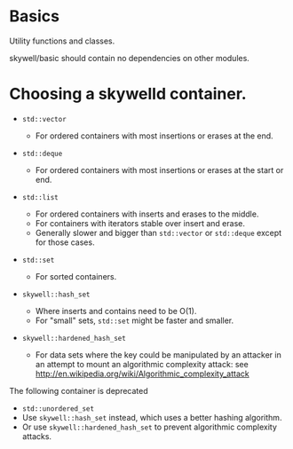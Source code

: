 # Basics

Utility functions and classes.

skywell/basic should contain no dependencies on other modules.


Choosing a skywelld container.
=============================

* `std::vector`
  * For ordered containers with most insertions or erases at the end.

* `std::deque`
  * For ordered containers with most insertions or erases at the start or end.

* `std::list`
  * For ordered containers with inserts and erases to the middle.
  * For containers with iterators stable over insert and erase.
  * Generally slower and bigger than `std::vector` or `std::deque` except for
    those cases.

* `std::set`
  * For sorted containers.

* `skywell::hash_set`
  * Where inserts and contains need to be O(1).
  * For "small" sets, `std::set` might be faster and smaller.

* `skywell::hardened_hash_set`
  * For data sets where the key could be manipulated by an attacker
    in an attempt to mount an algorithmic complexity attack:  see
    http://en.wikipedia.org/wiki/Algorithmic_complexity_attack


The following container is deprecated

* `std::unordered_set`
 * Use `skywell::hash_set` instead, which uses a better hashing algorithm.
 * Or use `skywell::hardened_hash_set` to prevent algorithmic complexity attacks.
